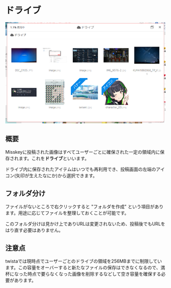 # ドライブ

![drive](./drive.png)

## 概要
Misskeyに投稿された画像はすべてユーザーごとに確保された一定の領域内に保存されます。これを**ドライブ**といいます。

ドライブ内に保存されたアイテムはいつでも再利用でき、投稿画面の左端のアイコン(矢印が生えたなにか)から選択できます。

## フォルダ分け
ファイルがないところで右クリックすると "フォルダを作成" という項目があります。用途に応じてファイルを整理しておくことが可能です。

このフォルダ分けは見かけ上でありURLは変更されないため、投稿後でもURLをはり直す必要はありません。

## 注意点

twistaでは現時点でユーザーごとのドライブの領域を256MBまでに制限しています。この容量をオーバーすると新たなファイルの保存はできなくなるので、満杯になった時点で要らなくなった画像を削除するなどして空き容量を確保する必要があります。